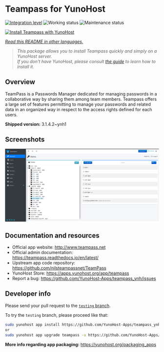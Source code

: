 <!--
N.B.: This README was automatically generated by <https://github.com/YunoHost/apps/tree/master/tools/readme_generator>
It shall NOT be edited by hand.
-->

# Teampass for YunoHost

[![Integration level](https://apps.yunohost.org/badge/integration/teampass)](https://ci-apps.yunohost.org/ci/apps/teampass/)
![Working status](https://apps.yunohost.org/badge/state/teampass)
![Maintenance status](https://apps.yunohost.org/badge/maintained/teampass)

[![Install Teampass with YunoHost](https://install-app.yunohost.org/install-with-yunohost.svg)](https://install-app.yunohost.org/?app=teampass)

*[Read this README in other languages.](./ALL_README.md)*

> *This package allows you to install Teampass quickly and simply on a YunoHost server.*  
> *If you don't have YunoHost, please consult [the guide](https://yunohost.org/install) to learn how to install it.*

## Overview

TeamPass is a Passwords Manager dedicated for managing passwords in a collaborative way by sharing them among team members.
Teampass offers a large set of features permitting to manage your passwords and related data in an organized way in respect to the access rights defined for each users.


**Shipped version:** 3.1.4.2~ynh1

## Screenshots

![Screenshot of Teampass](./doc/screenshots/screenshot.png)

## Documentation and resources

- Official app website: <http://www.teampass.net>
- Official admin documentation: <https://teampass.readthedocs.io/en/latest/>
- Upstream app code repository: <https://github.com/nilsteampassnet/TeamPass>
- YunoHost Store: <https://apps.yunohost.org/app/teampass>
- Report a bug: <https://github.com/YunoHost-Apps/teampass_ynh/issues>

## Developer info

Please send your pull request to the [`testing` branch](https://github.com/YunoHost-Apps/teampass_ynh/tree/testing).

To try the `testing` branch, please proceed like that:

```bash
sudo yunohost app install https://github.com/YunoHost-Apps/teampass_ynh/tree/testing --debug
or
sudo yunohost app upgrade teampass -u https://github.com/YunoHost-Apps/teampass_ynh/tree/testing --debug
```

**More info regarding app packaging:** <https://yunohost.org/packaging_apps>
